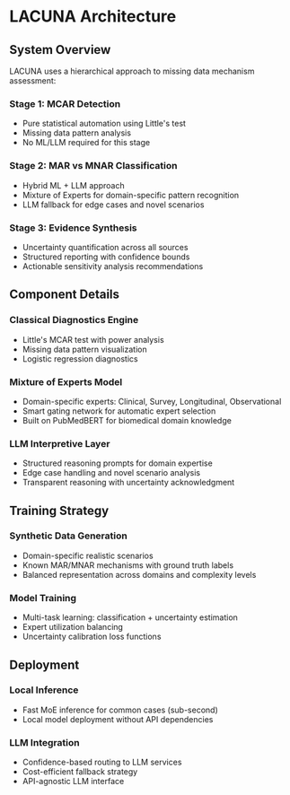 # LACUNA Architecture

## System Overview

LACUNA uses a hierarchical approach to missing data mechanism assessment:

### Stage 1: MCAR Detection
- Pure statistical automation using Little's test
- Missing data pattern analysis  
- No ML/LLM required for this stage

### Stage 2: MAR vs MNAR Classification  
- Hybrid ML + LLM approach
- Mixture of Experts for domain-specific pattern recognition
- LLM fallback for edge cases and novel scenarios

### Stage 3: Evidence Synthesis
- Uncertainty quantification across all sources
- Structured reporting with confidence bounds
- Actionable sensitivity analysis recommendations

## Component Details

### Classical Diagnostics Engine
- Little's MCAR test with power analysis
- Missing data pattern visualization
- Logistic regression diagnostics

### Mixture of Experts Model
- Domain-specific experts: Clinical, Survey, Longitudinal, Observational
- Smart gating network for automatic expert selection
- Built on PubMedBERT for biomedical domain knowledge

### LLM Interpretive Layer
- Structured reasoning prompts for domain expertise
- Edge case handling and novel scenario analysis
- Transparent reasoning with uncertainty acknowledgment

## Training Strategy

### Synthetic Data Generation
- Domain-specific realistic scenarios
- Known MAR/MNAR mechanisms with ground truth labels
- Balanced representation across domains and complexity levels

### Model Training
- Multi-task learning: classification + uncertainty estimation
- Expert utilization balancing
- Uncertainty calibration loss functions

## Deployment

### Local Inference
- Fast MoE inference for common cases (sub-second)
- Local model deployment without API dependencies

### LLM Integration
- Confidence-based routing to LLM services
- Cost-efficient fallback strategy
- API-agnostic LLM interface
